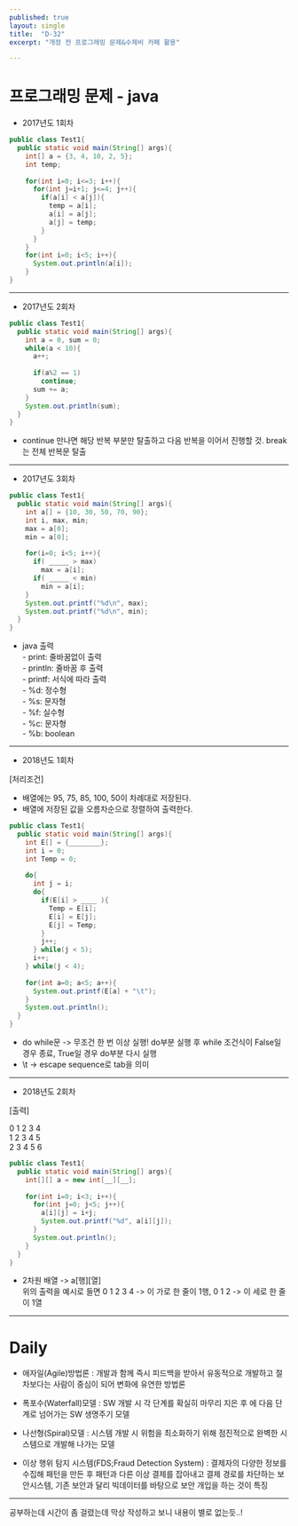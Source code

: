 ```yaml
---
published: true
layout: single
title:  "D-32"
excerpt: "개정 전 프로그래밍 문제&수제비 카페 활용"

---
```

# 프로그래밍 문제 - java

* 2017년도 1회차

```java
public class Test1{
  public static void main(String[] args){
    int[] a = {3, 4, 10, 2, 5};
    int temp;
    
    for(int i=0; i<=3; i++){
      for(int j=i+1; j<=4; j++){
        if(a[i] < a[j]){
          temp = a[i];
          a[i] = a[j];
          a[j] = temp;
        }
      }
    }
    for(int i=0; i<5; i++){
      System.out.println(a[i]);
    }
}
```

***

* 2017년도 2회차

```java
public class Test1{
  public static void main(String[] args){
    int a = 0, sum = 0;
    while(a < 10){
      a++;
      
      if(a%2 == 1)
        continue;
      sum += a;
    }
    System.out.println(sum);
  }
}
```

- continue 만나면 해당 반복 부분만 탈출하고 다음 반복을 이어서 진행할 것. break는 전체 반복문 탈출   

***

* 2017년도 3회차

```java
public class Test1{
  public static void main(String[] args){
    int a[] = {10, 30, 50, 70, 90};
    int i, max, min;
    max = a[0];
    min = a[0];
    
    for(i=0; i<5; i++){
      if( _____ > max)
        max = a[i];
      if( _____ < min)
        min = a[i];
    }
    System.out.printf("%d\n", max);
    System.out.printf("%d\n", min);
  }
}
```

- java 출력   
      - print: 줄바꿈없이 출력   
      - println: 줄바꿈 후 출력   
      - printf: 서식에 따라 출력    
        - %d: 정수형    
        - %s: 문자형    
        - %f: 실수형    
        - %c: 문자형    
        - %b: boolean  
              
***

* 2018년도 1회차    

[처리조건]

  - 배열에는 95, 75, 85, 100, 50이 차례대로 저장된다.
  - 배열에 저장된 값을 오름차순으로 정렬하여 출력한다.

```java
public class Test1{
  public static void main(String[] args){
    int E[] = {________};
    int i = 0;
    int Temp = 0;
    
    do{
      int j = i;
      do{
        if(E[i] > ____ ){
          Temp = E[i];
          E[i] = E[j];
          E[j] = Temp;
        }
        j++;
      } while(j < 5);
      i++;
    } while(j < 4);
    
    for(int a=0; a<5; a++){
      System.out.printf(E[a] + "\t");
    }
    System.out.println();
  }
}
```

- do while문 -> 무조건 한 번 이상 실행! do부분 실행 후 while 조건식이 False일 경우 종료, True일 경우 do부분 다시 실행
- \t -> escape sequence로 tab을 의미
    
***

* 2018년도 2회차    

[출력]

  0 1 2 3 4    
  1 2 3 4 5    
  2 3 4 5 6
  
```java
public class Test1{
  public static void main(String[] args){
    int[][] a = new int[__][__];
    
    for(int i=0; i<3; i++){
      for(int j=0; j<5; j++){
        a[i][j] = i+j;
        System.out.printf("%d", a[i][j]);
      }
      System.out.println();
    }
  }
}
```

- 2차원 배열 -> a[행][열]    
위의 출력을 예시로 들면 0 1 2 3 4 -> 이 가로 한 줄이 1행, 0 1 2 -> 이 세로 한 줄이 1열  

***

# Daily
* 애자일(Agile)방법론
: 개발과 함께 즉시 피드백을 받아서 유동적으로 개발하고 절차보다는 사람이 중심이 되어 변화에 유연한 방법론

* 폭포수(Waterfall)모델
: SW 개발 시 각 단계를 확실히 마무리 지은 후 에 다음 단계로 넘어가는 SW 생명주기 모델

* 나선형(Spiral)모델
: 시스템 개발 시 위험을 최소화하기 위해 점진적으로 완벽한 시스템으로 개발해 나가는 모델

* 이상 행위 탐지 시스템(FDS;Fraud Detection System)
: 결제자의 다양한 정보를 수집해 패턴을 만든 후 패턴과 다른 이상 결제를 잡아내고 결제 경로를 차단하는 보안시스템, 기존 보안과 달리 빅데이터를 바탕으로 보안 개입을 하는 것이 특징

***

공부하는데 시간이 좀 걸렸는데 막상 작성하고 보니 내용이 별로 없는듯..!

